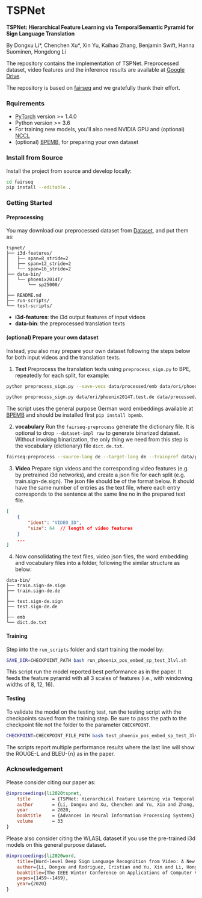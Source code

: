 # TSPNet

**TSPNet: Hierarchical Feature Learning via TemporalSemantic Pyramid for Sign Language Translation**

By Dongxu Li*, Chenchen Xu*,  Xin Yu, Kaihao Zhang, Benjamin Swift, Hanna Suominen, Hongdong Li

The repository contains the implementation of TSPNet. Preprocessed dataset, video features and the inference results are available at [Google Drive](https://drive.google.com/drive/folders/1oYV_k1wqGbPUhBrkLRMQb1iWKQp5P3pp?usp=sharing).

The repository is based on [fairseq](https://github.com/pytorch/fairseq) and we gratefully thank their effort.

### Rquirements

* [PyTorch](http://pytorch.org/) version >= 1.4.0
* Python version >= 3.6
* For training new models, you'll also need NVIDIA GPU and (optional) [NCCL](https://github.com/NVIDIA/nccl)
* (optional) [BPEMB](https://nlp.h-its.org/bpemb/), for preparing your own dataset 

### Install from Source

Install the project from source and develop locally:

```bash
cd fairseq
pip install --editable .
```

### Getting Started

#### Preprocessing

You may download our preprocessed dataset from [Dataset](https://drive.google.com/drive/folders/1oYV_k1wqGbPUhBrkLRMQb1iWKQp5P3pp?usp=sharing), and put them as:

```
tspnet/
├── i3d-features/
│   ├── span=8_stride=2
│   ├── span=12_stride=2
│   └── span=16_stride=2
├── data-bin/
│   └── phoenix2014T/
│       └── sp25000/
│   
├── README.md
├── run-scripts/
└── test-scripts/
```

* **i3d-features**: the i3d output features of input videos 
* **data-bin**: the preprocessed translation texts

#### (optional) Prepare your own dataset

Instead, you also may prepare your own dataset following the steps below for both input videos and the translation texts. 

1. **Text** Preprocess the translation texts using `preprocess_sign.py` to BPE, repeatedly for each split, for example:

```bash
python preprocess_sign.py --save-vecs data/processed/emb data/ori/phoenix2014T.train.de data/processed/train.de

python preprocess_sign.py data/ori/phoenix2014T.test.de data/processed/test.de
```

The script uses the general purpose German word embeddings available at [BPEMB](https://nlp.h-its.org/bpemb/) and should be installed first `pip install bpemb`.

2. **vocabulary** Run the `fairseq-preprocess` generate the dictionary file. It is optional to drop `--dataset-impl raw` to generate binarized dataset. Without invoking binarization, the only thing we need from this step is the vocabulary (dictionary) file `dict.de.txt`.

```bash
fairseq-preprocess --source-lang de --target-lang de --trainpref data/processed/train --testpref data/processed/test --destdir data-bin/ --dataset-impl raw
```

3. **Video** Prepare sign videos and the corresponding video features (e.g. by pretrained i3d networks), and create a json file for each split (e.g. train.sign-de.sign). The json file should be of the format below. It should have the same number of entries as the text file, where each entry corresponds to the sentence at the same line no in the prepared text file.

```json
[
    {
        "ident": "VIDEO_ID", 
        "size": 64  // length of video features
    }
    ...
]

```


4. Now consolidating the text files, video json files, the word embedding and vocabulary files into a folder, following the similar structure as below:

```
data-bin/
├── train.sign-de.sign
├── train.sign-de.de
│ 
├── test.sign-de.sign
├── test.sign-de.de
│ 
├── emb
└── dict.de.txt
```


#### Training

Step into the `run_scripts` folder and start training the model by:

```bash
SAVE_DIR=CHECKPOINT_PATH bash run_phoenix_pos_embed_sp_test_3lvl.sh
```

This script run the model reported best performance as in the paper. It feeds the feature pyramid with all 3 scales of features (i.e., with windowing widths of 8, 12, 16). 

#### Testing

To validate the model on the testing test, run the testing script with the checkpoints saved from the training step.
Be sure to pass the path to the checkpoint file not the folder to the parameter `CHECKPOINT`.

```bash
CHECKPOINT=CHECKPOINT_FILE_PATH bash test_phoenix_pos_embed_sp_test_3lvl.sh
```

The scripts report multiple performance results where the last line will show the ROUGE-L and BLEU-{n} as in the paper.

### Acknowledgement

Please consider citing our paper as:

``` bibtex
@inproceedings{li2020tspnet,
	title        = {TSPNet: Hierarchical Feature Learning via Temporal Semantic Pyramid for Sign Language Translation},
	author       = {Li, Dongxu and Xu, Chenchen and Yu, Xin and Zhang, Kaihao and Swift, Benjamin and Suominen, Hanna and Li, Hongdong},
	year         = 2020,
	booktitle    = {Advances in Neural Information Processing Systems},
	volume       = 33
}
```

Please also consider citing the WLASL dataset if you use the pre-trained i3d models on this general purpose dataset.

``` bibtex
@inproceedings{li2020word,
    title={Word-level Deep Sign Language Recognition from Video: A New Large-scale Dataset and Methods Comparison},
    author={Li, Dongxu and Rodriguez, Cristian and Yu, Xin and Li, Hongdong},
    booktitle={The IEEE Winter Conference on Applications of Computer Vision},
    pages={1459--1469},
    year={2020}
}
```


